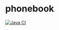 # phonebook
[![Java CI](https://github.com/mogorbatko/phonebook/actions/workflows/build.yaml/badge.svg?branch=without_auth&event=push)](https://github.com/mogorbatko/phonebook/actions/workflows/build.yaml)
